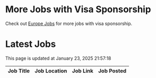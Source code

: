 # More Jobs with Visa Sponsorship

Check out [Europe Jobs](https://github.com/sureshparimi/europejobs#latest-jobs) for more jobs with visa sponsorship.

# Latest Jobs

This page is updated at January 23, 2025 21:57:18

| Job Title | Job Location | Job Link | Job Posted |
| --- | --- | --- | --- |
